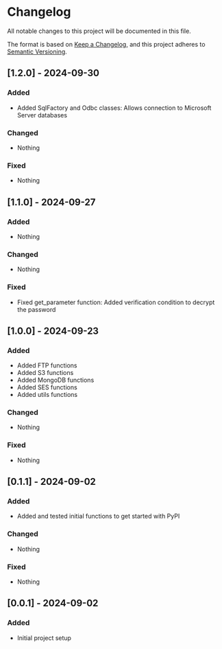 # Changelog

All notable changes to this project will be documented in this file.

The format is based on [Keep a Changelog](https://keepachangelog.com/en/1.0.0/),
and this project adheres to [Semantic Versioning](https://semver.org/spec/v2.0.0.html).

## [1.2.0] - 2024-09-30

### Added
- Added SqlFactory and Odbc classes: Allows connection to Microsoft Server databases

### Changed
- Nothing

### Fixed
- Nothing

## [1.1.0] - 2024-09-27

### Added
- Nothing

### Changed
- Nothing

### Fixed
- Fixed get_parameter function: Added verification condition to decrypt the password

## [1.0.0] - 2024-09-23

### Added
- Added FTP functions
- Added S3 functions
- Added MongoDB functions
- Added SES functions
- Added utils functions

### Changed
- Nothing

### Fixed
- Nothing

## [0.1.1] - 2024-09-02

### Added
- Added and tested initial functions to get started with PyPI

### Changed
- Nothing

### Fixed
- Nothing

## [0.0.1] - 2024-09-02

### Added
- Initial project setup